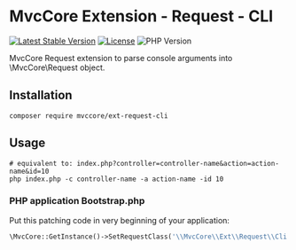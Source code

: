 # MvcCore Extension - Request - CLI

[![Latest Stable Version](https://img.shields.io/badge/Stable-v4.3.1-brightgreen.svg?style=plastic)](https://github.com/mvccore/ext-request-cli/releases)
[![License](https://img.shields.io/badge/Licence-BSD-brightgreen.svg?style=plastic)](https://mvccore.github.io/docs/mvccore/4.0.0/LICENCE.md)
![PHP Version](https://img.shields.io/badge/PHP->=5.3-brightgreen.svg?style=plastic)

MvcCore Request extension to parse console arguments into \MvcCore\Request object.

## Installation
```shell
composer require mvccore/ext-request-cli
```

## Usage
```cli
# equivalent to: index.php?controller=controller-name&action=action-name&id=10
php index.php -c controller-name -a action-name -id 10
```

### PHP application Bootstrap.php
Put this patching code in very beginning of your application:
```php
\MvcCore::GetInstance()->SetRequestClass('\\MvcCore\\Ext\\Request\\Cli');
```

